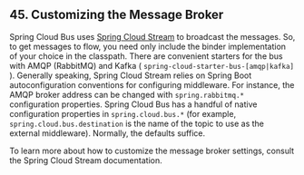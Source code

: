 ## 45. Customizing the Message Broker

Spring Cloud Bus uses [Spring Cloud Stream](https://cloud.spring.io/spring-cloud-stream) to broadcast the messages. So, to get messages to flow, you need only include the binder implementation of your choice in the classpath. There are convenient starters for the bus with AMQP (RabbitMQ) and Kafka ( `spring-cloud-starter-bus-[amqp|kafka]` ). Generally speaking, Spring Cloud Stream relies on Spring Boot autoconfiguration conventions for configuring middleware. For instance, the AMQP broker address can be changed with  `spring.rabbitmq.*`  configuration properties. Spring Cloud Bus has a handful of native configuration properties in  `spring.cloud.bus.*`  (for example,  `spring.cloud.bus.destination`  is the name of the topic to use as the external middleware). Normally, the defaults suffice.

To learn more about how to customize the message broker settings, consult the Spring Cloud Stream documentation.
